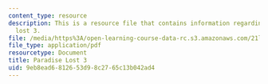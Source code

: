```yaml
---
content_type: resource
description: This is a resource file that contains information regarding paradise
  lost 3.
file: /media/https%3A/open-learning-course-data-rc.s3.amazonaws.com/21l-705-major-authors-rewriting-genesis-paradise-lost-and-twentieth-century-fantasy-spring-2009/9eb8ead6812653d98c2765c13b042ad4_MIT21L_705S09_early_1668b.pdf
file_type: application/pdf
resourcetype: Document
title: Paradise Lost 3
uid: 9eb8ead6-8126-53d9-8c27-65c13b042ad4
---
```

